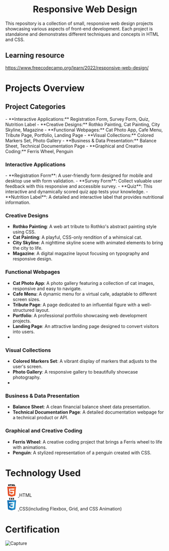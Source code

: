 <h1 align="center">Responsive Web Design</h1>
<p>This repository is a collection of small, responsive web design projects showcasing various aspects of front-end development. Each project is standalone and demonstrates different techniques and concepts in HTML and CSS. </p>

## Learning resource
https://www.freecodecamp.org/learn/2022/responsive-web-design/

<h1>Projects Overview</h1>
<h2>Project Categories</h2>
- **Interactive Applications:** Registration Form, Survey Form, Quiz, Nutrition Label
- **Creative Designs:** Rothko Painting, Cat Painting, City Skyline, Magazine
- **Functional Webpages:** Cat Photo App, Cafe Menu, Tribute Page, Portfolio, Landing Page
- **Visual Collections:** Colored Markers Set, Photo Gallery
- **Business & Data Presentation:** Balance Sheet, Technical Documentation Page
- **Graphical and Creative Coding:** Ferris Wheel, Penguin

<h3>Interactive Applications</h3>
- **Registration Form**: A user-friendly form designed for mobile and desktop use with form validation.
- **Survey Form**: Collect valuable user feedback with this responsive and accessible survey.
- **Quiz**: This interactive and dynamically scored quiz app tests your knowledge.
- **Nutrition Label**: A detailed and interactive label that provides nutritional information.

### Creative Designs
- **Rothko Painting**: A web art tribute to Rothko's abstract painting style using CSS.
- **Cat Painting**: A playful, CSS-only rendition of a whimsical cat.
- **City Skyline**: A nighttime skyline scene with animated elements to bring the city to life.
- **Magazine**: A digital magazine layout focusing on typography and responsive design.

### Functional Webpages
- **Cat Photo App**: A photo gallery featuring a collection of cat images, responsive and easy to navigate.
- **Cafe Menu**: A dynamic menu for a virtual cafe, adaptable to different screen sizes.
- **Tribute Page**: A page dedicated to an influential figure with a well-structured layout.
- **Portfolio**: A professional portfolio showcasing web development projects.
- **Landing Page**: An attractive landing page designed to convert visitors into users.
- 
### Visual Collections
- **Colored Markers Set**: A vibrant display of markers that adjusts to the user's screen.
- **Photo Gallery**: A responsive gallery to beautifully showcase photography.
- 
### Business & Data Presentation
- **Balance Sheet**: A clean financial balance sheet data presentation.
- **Technical Documentation Page**: A detailed documentation webpage for a technical product or API.

### Graphical and Creative Coding
- **Ferris Wheel**: A creative coding project that brings a Ferris wheel to life with animations.
- **Penguin**: A stylized representation of a penguin created with CSS.

# Technology Used
<a href="https://www.w3.org/html/" target="_blank" rel="noreferrer"> <img src="https://raw.githubusercontent.com/devicons/devicon/master/icons/html5/html5-original-wordmark.svg" alt="html5" width="40" height="40"/> </a>HTML 
<br>
<a href="https://www.w3schools.com/css/" target="_blank" rel="noreferrer"> <img src="https://raw.githubusercontent.com/devicons/devicon/master/icons/css3/css3-original-wordmark.svg" alt="css3" width="40" height="40"/> </a> CSS(including Flexbox, Grid, and CSS Animation)
# Certification

![Capture](https://github.com/Eltaf-azizi/Responsive-Web-Design/assets/129764881/39763373-5ff0-408b-b7a3-b1ae9989c28b)
